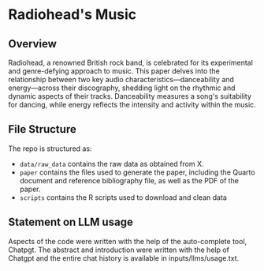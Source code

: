 # Radiohead's Music

## Overview
Radiohead, a renowned British rock band, is celebrated for its experimental and genre-defying approach to music. This paper delves into the relationship between two key audio characteristics—danceability and energy—across their discography, shedding light on the rhythmic and dynamic aspects of their tracks. Danceability measures a song's suitability for dancing, while energy reflects the intensity and activity within the music.


## File Structure

The repo is structured as:

-   `data/raw_data` contains the raw data as obtained from X.
-   `paper` contains the files used to generate the paper, including the Quarto document and reference bibliography file, as well as the PDF of the paper. 
-   `scripts` contains the R scripts used to download and clean data


## Statement on LLM usage

Aspects of the code were written with the help of the auto-complete tool, Chatpgt. The abstract and introduction were written with the help of Chatgpt and the entire chat history is available in inputs/llms/usage.txt.

